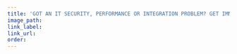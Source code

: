 ```yaml
---
title: 'GOT AN IT SECURITY, PERFORMANCE OR INTEGRATION PROBLEM? GET IMMEDIATE, EXPERT TECHNICAL SUPPORT.'
image_path:
link_label:
link_url:
order:
---
```

